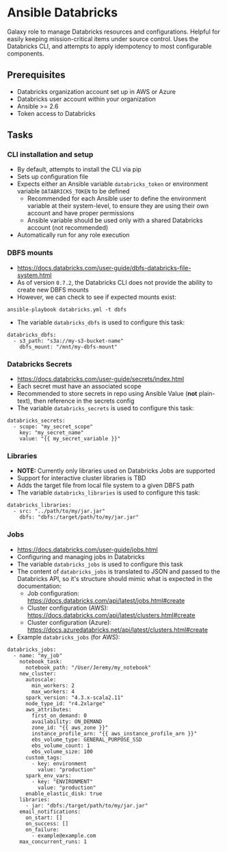 # Ansible Databricks

Galaxy role to manage Databricks resources and configurations. Helpful for easily
keeping mission-critical items under source control. Uses the Databricks CLI, and attempts to
apply idempotency to most configurable components.

## Prerequisites

- Databricks organization account set up in AWS or Azure
- Databricks user account within your organization
- Ansible >= 2.6
- Token access to Databricks

## Tasks

### CLI installation and setup

- By default, attempts to install the CLI via pip
- Sets up configuration file
- Expects either an Ansible variable `databricks_token` or environment variable
  `DATABRICKS_TOKEN` to be defined
  + Recommended for each Ansible user to define the environment variable at their
    system-level, to ensure they are using their own account and have proper
    permissions
  + Ansible variable should be used only with a shared Databricks account (not recommended)
- Automatically run for any role execution

### DBFS mounts

- https://docs.databricks.com/user-guide/dbfs-databricks-file-system.html
- As of version `0.7.2`, the Databricks CLI does not provide the ability to
  create new DBFS mounts
- However, we can check to see if expected mounts exist:

```
ansible-playbook databricks.yml -t dbfs
```

- The variable `databricks_dbfs` is used to configure this task:

```
databricks_dbfs:
  - s3_path: "s3a://my-s3-bucket-name"
    dbfs_mount: "/mnt/my-dbfs-mount"
```

### Databricks Secrets

- https://docs.databricks.com/user-guide/secrets/index.html
- Each secret must have an associated scope
- Recommended to store secrets in repo using Ansible Value (**not** plain-text), then reference
  in the secrets config
- The variable `databricks_secrets` is used to configure this task:

```
databricks_secrets:
  - scope: "my_secret_scope"
    key: "my_secret_name"
    value: "{{ my_secret_variable }}"
```

### Libraries

- **NOTE:** Currently only libraries used on Databricks Jobs are supported
- Support for interactive cluster libraries is TBD
- Adds the target file from local file system to a given DBFS path
- The variable `databricks_libraries` is used to configure this task:

```
databricks_libraries:
  - src: "../path/to/my/jar.jar"
    dbfs: "dbfs:/target/path/to/my/jar.jar"
```

### Jobs

- https://docs.databricks.com/user-guide/jobs.html
- Configuring and managing jobs in Databricks
- The variable `databricks_jobs` is used to configure this task
- The content of `databricks_jobs` is translated to JSON and passed to the Databricks API,
  so it's structure should mimic what is expected in the documentation:
  + Job configuration: https://docs.databricks.com/api/latest/jobs.html#create
  + Cluster configuration (AWS): https://docs.databricks.com/api/latest/clusters.html#create
  + Cluster configuration (Azure): https://docs.azuredatabricks.net/api/latest/clusters.html#create
- Example `databricks_jobs` (for AWS):

```
databricks_jobs:
  - name: "my_job"
    notebook_task:
      notebook_path: "/User/Jeremy/my_notebook"
    new_cluster:
      autoscale:
        min_workers: 2
        max_workers: 4
      spark_version: "4.3.x-scala2.11"
      node_type_id: "r4.2xlarge"
      aws_attributes:
        first_on_demand: 0
        availability: ON_DEMAND
        zone_id: "{{ aws_zone }}"
        instance_profile_arn: "{{ aws_instance_profile_arn }}"
        ebs_volume_type: GENERAL_PURPOSE_SSD
        ebs_volume_count: 1
        ebs_volume_size: 100
      custom_tags:
        - key: environment
          value: "production"
      spark_env_vars:
        - key: "ENVIRONMENT"
          value: "production"
      enable_elastic_disk: true
    libraries:
      - jar: "dbfs:/target/path/to/my/jar.jar"
    email_notifications:
      on_start: []
      on_success: []
      on_failure:
        - example@example.com
    max_concurrent_runs: 1
```
